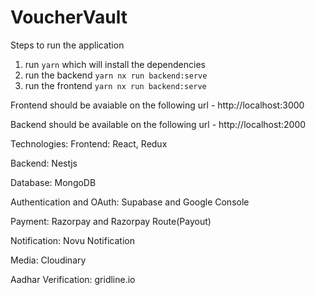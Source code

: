 # VoucherVault

Steps to run the application

1. run `yarn` which will install the dependencies
2. run the backend `yarn nx run backend:serve`
3. run the frontend `yarn nx run backend:serve`

Frontend should be avaiable on the following url - http://localhost:3000

Backend should be available on the following url - http://localhost:2000

Technologies:
  Frontend: React, Redux
  
  Backend: Nestjs
  
  Database: MongoDB
  
  Authentication and OAuth: Supabase and Google Console
  
  Payment: Razorpay and Razorpay Route(Payout)
  
  Notification: Novu Notification
  
  Media: Cloudinary
  
  Aadhar Verification: gridline.io
